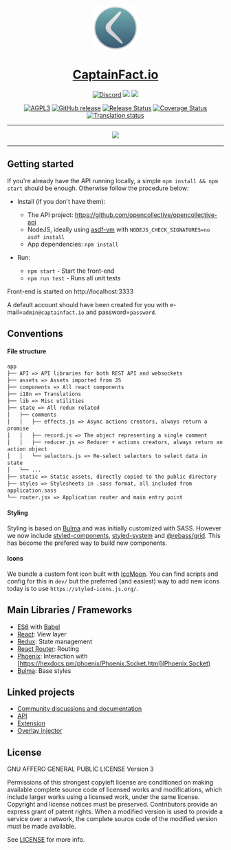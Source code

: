 <p align="center"><img src="app/static/assets/img/logo.png" height="100"/></p>
<h1 align="center"><a href="https://captainfact.io">CaptainFact.io</a></h1>
<p align="center">
<a href="https://discord.gg/2Qd7hMz" title="Discord"><img src="https://discordapp.com/api/guilds/416782744748687361/widget.png" alt="Discord"></a>
<a href="https://twitter.com/CaptainFact_io" title="Twitter"><img src="https://img.shields.io/twitter/follow/CaptainFact_io.svg?style=social&label=Follow"></a>
<a href="https://opencollective.com/captainfact_io" title="Backers on Open Collective"><img src="https://opencollective.com/captainfact_io/backers/badge.svg"></a>
</p>
<p align="center">
<a href="./LICENSE"><img src="https://img.shields.io/github/license/CaptainFact/captain-fact-frontend.svg" alt="AGPL3"></a>
<a href="https://github.com/CaptainFact/captain-fact-frontend/releases"><img src="https://img.shields.io/github/v/release/CaptainFact/captain-fact-frontend" alt="GitHub release" /></a>
<a href="https://github.com/CaptainFact/captain-fact-frontend/actions/workflows/release.yml"><img src="https://github.com/CaptainFact/captain-fact-frontend/actions/workflows/release.yml/badge.svg" alt='Release Status' /></a>
<a href='https://coveralls.io/github/CaptainFact/captain-fact-frontend?branch=staging'><img src='https://coveralls.io/repos/github/CaptainFact/captain-fact-frontend/badge.svg?branch=staging' alt='Coverage Status' /></a>
<a href="https://hosted.weblate.org/engage/captainfact-frontend-ui/"><img src="https://hosted.weblate.org/widgets/captainfact-frontend-ui/-/svg-badge.svg" alt="Translation status" /></a>
</p>
<hr/>
<p align="center">
<a href="https://opencollective.com/captainfact_io/donate" target="_blank">
  <img src="https://opencollective.com/captainfact_io/donate/button@2x.png?color=white" width=300 />
</a>
</p>
<hr/>

## Getting started

If you're already have the API running locally, a simple `npm install && npm start`
should be enough. Otherwise follow the procedure below:

- Install (if you don't have them):
  - The API project: https://github.com/opencollective/opencollective-api
  - NodeJS, ideally using [asdf-vm](https://github.com/asdf-vm/asdf) with `NODEJS_CHECK_SIGNATURES=no asdf install`
  - App dependencies: `npm install`

- Run:
  - `npm start` - Start the front-end
  - `npm run test` - Runs all unit tests

Front-end is started on http://localhost:3333

A default account should have been created for you with
e-mail=`admin@captainfact.io` and password=`password`.

## Conventions

#### File structure

```
app
├── API => API libraries for both REST API and websockets
├── assets => Assets imported from JS
├── components => All react components
├── i18n => Translations
├── lib => Misc utilities
├── state => All redux related
│   ├── comments
│   │   ├── effects.js => Async actions creators, always return a promise
│   │   ├── record.js => The object representing a single comment
│   │   ├── reducer.js => Reducer + actions creators, always return an action object
│   │   └── selectors.js => Re-select selectors to select data in state
│   └── ...
├── static => Static assets, directly copied to the public directory
├── styles => Stylesheets in .sass format, all included from application.sass
└── router.jsx => Application router and main entry point
```

#### Styling

Styling is based on [Bulma](https://bulma.io/documentation/) and was initially
customized with SASS. However we now include [styled-components](https://github.com/emotion-js/emotion), [styled-system](https://github.com/jxnblk/styled-system) and [@rebass/grid](https://github.com/rebassjs/grid).
This has become the prefered way to build new components.

#### Icons

We bundle a custom font icon built with [IcoMoon](https://icomoon.io/). You can find scripts and config
for this in `dev/` but the preferred (and easiest) way to add new icons today
is to use `https://styled-icons.js.org/`.

## Main Libraries / Frameworks

- [ES6](http://es6-features.org) with [Babel](https://babeljs.io/)
- [React](https://reactjs.org/): View layer
- [Redux](https://redux.js.org/): State management
- [React Router](https://github.com/ReactTraining/react-router): Routing
- [Phoenix](https://phoenixframework.org/): Interaction with [https://hexdocs.pm/phoenix/Phoenix.Socket.html](Phoenix.Socket)
- [Bulma](https://bulma.io/): Base styles

## Linked projects

- [Community discussions and documentation](https://github.com/CaptainFact/captain-fact/)
- [API](https://github.com/CaptainFact/captain-fact-api)
- [Extension](https://github.com/CaptainFact/captain-fact-extension)
- [Overlay injector](https://github.com/CaptainFact/captain-fact-overlay-injector)

## License

GNU AFFERO GENERAL PUBLIC LICENSE Version 3

Permissions of this strongest copyleft license are conditioned on making available complete source code of licensed works and modifications, which include larger works using a licensed work, under the same license. Copyright and license notices must be preserved. Contributors provide an express grant of patent rights. When a modified version is used to provide a service over a network, the complete source code of the modified version must be made available.

See [LICENSE](LICENSE) for more info.
